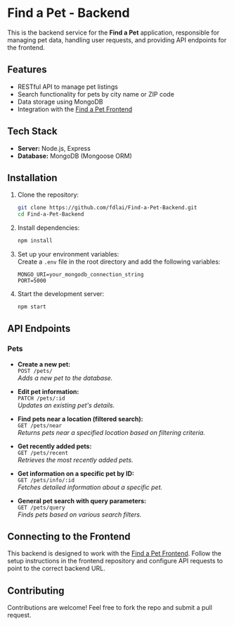# Find a Pet - Backend

This is the backend service for the **Find a Pet** application, responsible for managing pet data, handling user requests, and providing API endpoints for the frontend.

## Features

- RESTful API to manage pet listings
- Search functionality for pets by city name or ZIP code
- Data storage using MongoDB
- Integration with the [Find a Pet Frontend](https://github.com/fdlai/Find-a-Pet-Frontend)

## Tech Stack

- **Server:** Node.js, Express
- **Database:** MongoDB (Mongoose ORM)

## Installation

1. Clone the repository:

   ```sh
   git clone https://github.com/fdlai/Find-a-Pet-Backend.git
   cd Find-a-Pet-Backend
   ```

2. Install dependencies:

   ```sh
   npm install
   ```

3. Set up your environment variables:  
   Create a `.env` file in the root directory and add the following variables:

   ```env
   MONGO_URI=your_mongodb_connection_string
   PORT=5000
   ```

4. Start the development server:

   ```sh
   npm start
   ```

## API Endpoints

### Pets

- **Create a new pet:**  
  `POST /pets/`  
  _Adds a new pet to the database._

- **Edit pet information:**  
  `PATCH /pets/:id`  
  _Updates an existing pet's details._

- **Find pets near a location (filtered search):**  
  `GET /pets/near`  
  _Returns pets near a specified location based on filtering criteria._

- **Get recently added pets:**  
  `GET /pets/recent`  
  _Retrieves the most recently added pets._

- **Get information on a specific pet by ID:**  
  `GET /pets/info/:id`  
  _Fetches detailed information about a specific pet._

- **General pet search with query parameters:**  
  `GET /pets/query`  
  _Finds pets based on various search filters._

## Connecting to the Frontend

This backend is designed to work with the [Find a Pet Frontend](https://github.com/fdlai/Find-a-Pet-Frontend). Follow the setup instructions in the frontend repository and configure API requests to point to the correct backend URL.

## Contributing

Contributions are welcome! Feel free to fork the repo and submit a pull request.
